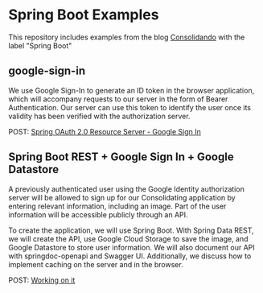 # Spring Boot Examples

This repository includes examples from the blog [Consolidando](http://diy.elmolidelanoguera.com/) with the label "Spring Boot"
 
## google-sign-in
We use Google Sign-In to generate an ID token in the browser application, which will accompany requests to our server in the form of Bearer Authentication. Our server can use this token to identify the user once its validity has been verified with the authorization server.

POST: [Spring OAuth 2.0 Resource Server - Google Sign In ](https://diy.elmolidelanoguera.com/2023/11/seguridad-autentificacion-spring-boot.html)

## Spring Boot REST + Google Sign In + Google Datastore
A previously authenticated user using the Google Identity authorization server will be allowed to sign up for our Consolidating application by entering relevant information, including an image. Part of the user information will be accessible publicly through an API.

To create the application, we will use Spring Boot. With Spring Data REST, we will create the API, use Google Cloud Storage to save the image, and Google Datastore to store user information. We will also document our API with springdoc-openapi and Swagger UI. Additionally, we discuss how to implement caching on the server and in the browser.

POST: [Working on it ](https://diy.elmolidelanoguera.com)